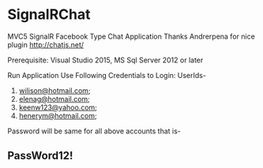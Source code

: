 # SignalRChat
MVC5 SignalR Facebook Type Chat Application
Thanks Andrerpena for nice plugin http://chatjs.net/

Prerequisite: 
Visual Studio 2015, 
MS Sql Server 2012 or later

Run Application
Use Following Credentials to Login:
UserIds-

1. wilison@hotmail.com;
2. elenag@hotmail.com;
3. keenw123@yahoo.com;
4. henerym@hotmail.com;

Password will be same for all above accounts that is-

PassWord12!
--------------

